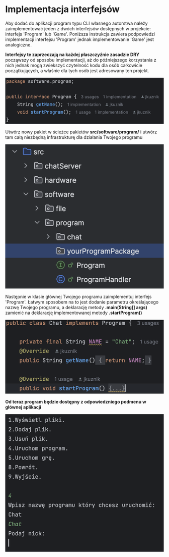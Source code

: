 # Implementacja interfejsów

Aby dodać do aplikacji program typu CLI własnego autorstwa należy zaimplementować jeden z dwóch
interfejsów dostępnych w projekcie: interfejs 'Program' lub 'Game'. Poniższa instrukcja zawiera podpowiedzi 
implementacji interfejsu 'Program' jednak implementowanie 'Game' jest analogiczne. 

<b>Interfejsy te zaprzeczają
na każdej płaszczyźnie zasadzie DRY </b> począwszy od sposobu implementacji, aż do późniejszego korzystania z nich
jednak mogą zwiekszyć czytelność kodu dla osób całkowicie początkujących, a właśnie dla tych osób jest adresowany ten projekt.

![](programInterface.png)

Utwórz nowy pakiet w ścieżce pakietów <b>src/software/program/</b> i utwórz tam całą niezbędną infrastrukturę dla
działania Twojego programu 

![](programPackageSource.png)

Następnie w klasie głównej Twojego programu zaimplementuj interfejs 'Program'. Łatwym sposobem na to jest dodanie 
parametru określającego nazwę Twojego programu, a deklarację metody <b>.main(String[] args)</b> zamienić na 
deklarację implementowanej metody <b>.startProgram()

![](programImplementation.png)

Od teraz program będzie dostępny z odpowiedzniego podmenu w głównej aplikacji

![](runProgram.png)

